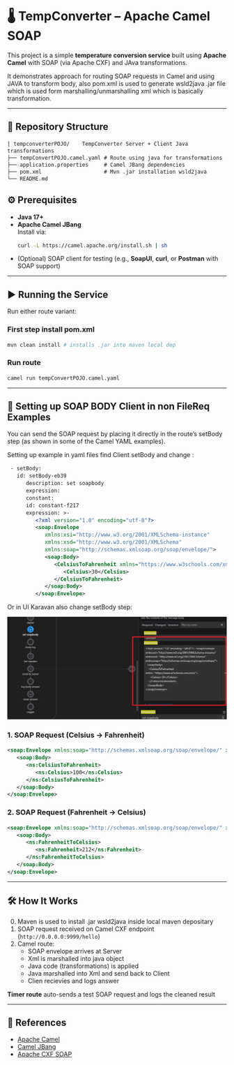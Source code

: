 # 🌡️ TempConverter – Apache Camel SOAP 

This project is a simple **temperature conversion service** built using **Apache Camel** with SOAP (via Apache CXF) and JAva transformations.  

It demonstrates approach for routing SOAP requests in Camel and using JAVA to transform body, also pom.xml is used to generate wsld2java .jar file which is used form marshalling/unmarshalling xml which is basically transformation.

---
## 📂 Repository Structure
```
| tempconverterPOJO/    TempConverter Server + Client Java transformations
├── tempConvertPOJO.camel.yaml # Route using java for transformations
├── application.properties     # Camel JBang dependencies
├── pom.xml                    # Mvn .jar installation wsld2java
└── README.md    

```
## ⚙️ Prerequisites
- **Java 17+**
- **Apache Camel JBang**  
  Install via:
  ```bash
  curl -L https://camel.apache.org/install.sh | sh
  ```
- (Optional) SOAP client for testing (e.g., **SoapUI**, **curl**, or **Postman** with SOAP support)

---

## ▶️ Running the Service
Run either route variant:

### First step install pom.xml
```bash
mvn clean install # installs .jar into maven local dep
```
### Run route
```bash
camel run tempConvertPOJO.camel.yaml
```
---

## 🧪 Setting up SOAP BODY Client in non FileReq Examples

You can send the SOAP request by placing it directly in the route’s setBody step (as shown in some of the Camel YAML examples).

Setting up example in yaml files find Client setBody and change : 

```xml
 - setBody:
   id: setBody-eb39
      description: set soapbody
      expression:
      constant:
      id: constant-f217
      expression: >-
         <?xml version="1.0" encoding="utf-8"?> 
         <soap:Envelope
            xmlns:xsi="http://www.w3.org/2001/XMLSchema-instance"
            xmlns:xsd="http://www.w3.org/2001/XMLSchema"
            xmlns:soap="http://schemas.xmlsoap.org/soap/envelope/">
            <soap:Body>
               <CelsiusToFahrenheit xmlns="https://www.w3schools.com/xml/">
                  <Celsius>30</Celsius>
               </CelsiusToFahrenheit>
            </soap:Body>
         </soap:Envelope>
```

Or in UI Karavan also change setBody step: 

![Alt text](/images/examplePic.png)


### 1. SOAP Request (Celsius → Fahrenheit)


```xml
<soap:Envelope xmlns:soap="http://schemas.xmlsoap.org/soap/envelope/" xmlns:ns="https://www.w3schools.com/xml/">
   <soap:Body>
      <ns:CelsiusToFahrenheit>
         <ns:Celsius>100</ns:Celsius>
      </ns:CelsiusToFahrenheit>
   </soap:Body>
</soap:Envelope>
```



### 2. SOAP Request (Fahrenheit → Celsius) 

```xml
<soap:Envelope xmlns:soap="http://schemas.xmlsoap.org/soap/envelope/" xmlns:ns="https://www.w3schools.com/xml/">
   <soap:Body>
      <ns:FahrenheitToCelsius>
         <ns:Fahrenheit>212</ns:Fahrenheit>
      </ns:FahrenheitToCelsius>
   </soap:Body>
</soap:Envelope>
```

---

## 🛠️ How It Works
0. Maven is used to install .jar wsld2java inside local maven depositary
1. SOAP request received on Camel CXF endpoint (`http://0.0.0.0:9999/hello`)  
2. Camel route:
   -  SOAP envelope arrives at Server
   -  Xml is marshalled into java object
   -  Java code (transformations) is applied
   -  Java marshalled into Xml and send back to Client
   -  Clien recievies and logs answer

 **Timer route** auto-sends a test SOAP request and logs the cleaned result

---

## 📖 References
- [Apache Camel](https://camel.apache.org/)
- [Camel JBang](https://camel.apache.org/manual/camel-jbang.html)
- [Apache CXF SOAP](https://cxf.apache.org/)
